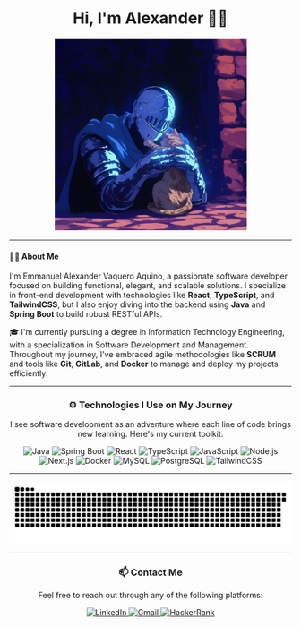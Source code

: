 <h1 align="center">Hi, I'm Alexander 👋🐱</h1>

<div align="center">
  <img height="343" src="https://github.com/Emma3913/Emma3913/blob/main/src/img/4.jpeg" alt="Profile banner" />
</div>

---

<h4 align="left">👨‍💻 About Me</h4>

<p align="left">
  I'm Emmanuel Alexander Vaquero Aquino, a passionate software developer focused on building functional, elegant, and scalable solutions. I specialize in front-end development with technologies like <strong>React</strong>, <strong>TypeScript</strong>, and <strong>TailwindCSS</strong>, but I also enjoy diving into the backend using <strong>Java</strong> and <strong>Spring Boot</strong> to build robust RESTful APIs.
</p>

<p align="left">
  🎓 I'm currently pursuing a degree in Information Technology Engineering, with a specialization in Software Development and Management. Throughout my journey, I've embraced agile methodologies like <strong>SCRUM</strong> and tools like <strong>Git</strong>, <strong>GitLab</strong>, and <strong>Docker</strong> to manage and deploy my projects efficiently.
</p>

---

<h3 align="center">⚙️ Technologies I Use on My Journey</h3>

<p align="center">I see software development as an adventure where each line of code brings new learning. Here's my current toolkit:</p>

<div align="center">
  <img src="https://skillicons.dev/icons?i=java" height="51" alt="Java" />
  <img src="https://skillicons.dev/icons?i=spring" height="51" alt="Spring Boot" />
  <img src="https://skillicons.dev/icons?i=react" height="51" alt="React" />
  <img src="https://skillicons.dev/icons?i=ts" height="51" alt="TypeScript" />
  <img src="https://skillicons.dev/icons?i=js" height="51" alt="JavaScript" />
  <img src="https://skillicons.dev/icons?i=nodejs" height="51" alt="Node.js" />
  <img src="https://skillicons.dev/icons?i=nextjs" height="51" alt="Next.js" />
  <img src="https://skillicons.dev/icons?i=docker" height="51" alt="Docker" />
  <img src="https://skillicons.dev/icons?i=mysql" height="51" alt="MySQL" />
  <img src="https://skillicons.dev/icons?i=postgres" height="51" alt="PostgreSQL" />
  <img src="https://skillicons.dev/icons?i=tailwind" height="51" alt="TailwindCSS" />
</div>

---

<div align="center">
  <img src="https://github.com/Emma3913/Emma3913/blob/output/snake.svg" alt="Snake animation" />
</div>

---

<h3 align="center">📫 Contact Me</h3>

<p align="center">Feel free to reach out through any of the following platforms:</p>

<div align="center">
  <a href="https://www.linkedin.com/in/tu-usuario" target="_blank">
    <img src="https://raw.githubusercontent.com/maurodesouza/profile-readme-generator/master/src/assets/icons/social/linkedin/default.svg" width="52" height="40" alt="LinkedIn" />
  </a>
  <a href="mailto:tu.email@gmail.com">
    <img src="https://raw.githubusercontent.com/maurodesouza/profile-readme-generator/master/src/assets/icons/social/gmail/default.svg" width="52" height="40" alt="Gmail" />
  </a>
  <a href="https://www.hackerrank.com/tu-usuario" target="_blank">
    <img src="https://raw.githubusercontent.com/maurodesouza/profile-readme-generator/master/src/assets/icons/social/hackerrank/default.svg" width="52" height="40" alt="HackerRank" />
  </a>
</div>
